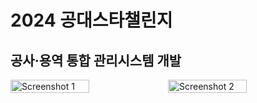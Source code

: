 # 2024 공대스타챌린지
## 공사·용역 통합 관리시스템 개발

<div style="display: flex; justify-content: center; align-items: center;">
  <img src="https://github.com/user-attachments/assets/d98256bf-45e0-4939-a17e-c608df97d4dc" alt="Screenshot 1" style="width: 50%;">
  <img src="https://github.com/user-attachments/assets/f95a62e7-3976-4e10-8353-b5a68cbcad1f" alt="Screenshot 2" style="width: 50%;">
</div>


